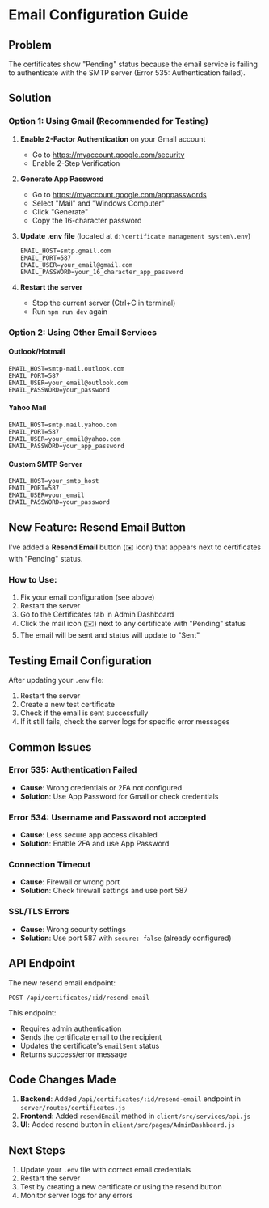 # Email Configuration Guide

## Problem
The certificates show "Pending" status because the email service is failing to authenticate with the SMTP server (Error 535: Authentication failed).

## Solution

### Option 1: Using Gmail (Recommended for Testing)

1. **Enable 2-Factor Authentication** on your Gmail account
   - Go to https://myaccount.google.com/security
   - Enable 2-Step Verification

2. **Generate App Password**
   - Go to https://myaccount.google.com/apppasswords
   - Select "Mail" and "Windows Computer"
   - Click "Generate"
   - Copy the 16-character password

3. **Update .env file** (located at `d:\certificate management system\.env`)
   ```env
   EMAIL_HOST=smtp.gmail.com
   EMAIL_PORT=587
   EMAIL_USER=your_email@gmail.com
   EMAIL_PASSWORD=your_16_character_app_password
   ```

4. **Restart the server**
   - Stop the current server (Ctrl+C in terminal)
   - Run `npm run dev` again

### Option 2: Using Other Email Services

#### Outlook/Hotmail
```env
EMAIL_HOST=smtp-mail.outlook.com
EMAIL_PORT=587
EMAIL_USER=your_email@outlook.com
EMAIL_PASSWORD=your_password
```

#### Yahoo Mail
```env
EMAIL_HOST=smtp.mail.yahoo.com
EMAIL_PORT=587
EMAIL_USER=your_email@yahoo.com
EMAIL_PASSWORD=your_app_password
```

#### Custom SMTP Server
```env
EMAIL_HOST=your_smtp_host
EMAIL_PORT=587
EMAIL_USER=your_email
EMAIL_PASSWORD=your_password
```

## New Feature: Resend Email Button

I've added a **Resend Email** button (✉️ icon) that appears next to certificates with "Pending" status. 

### How to Use:
1. Fix your email configuration (see above)
2. Restart the server
3. Go to the Certificates tab in Admin Dashboard
4. Click the mail icon (✉️) next to any certificate with "Pending" status
5. The email will be sent and status will update to "Sent"

## Testing Email Configuration

After updating your `.env` file:

1. Restart the server
2. Create a new test certificate
3. Check if the email is sent successfully
4. If it still fails, check the server logs for specific error messages

## Common Issues

### Error 535: Authentication Failed
- **Cause**: Wrong credentials or 2FA not configured
- **Solution**: Use App Password for Gmail or check credentials

### Error 534: Username and Password not accepted
- **Cause**: Less secure app access disabled
- **Solution**: Enable 2FA and use App Password

### Connection Timeout
- **Cause**: Firewall or wrong port
- **Solution**: Check firewall settings and use port 587

### SSL/TLS Errors
- **Cause**: Wrong security settings
- **Solution**: Use port 587 with `secure: false` (already configured)

## API Endpoint

The new resend email endpoint:
```
POST /api/certificates/:id/resend-email
```

This endpoint:
- Requires admin authentication
- Sends the certificate email to the recipient
- Updates the certificate's `emailSent` status
- Returns success/error message

## Code Changes Made

1. **Backend**: Added `/api/certificates/:id/resend-email` endpoint in `server/routes/certificates.js`
2. **Frontend**: Added `resendEmail` method in `client/src/services/api.js`
3. **UI**: Added resend button in `client/src/pages/AdminDashboard.js`

## Next Steps

1. Update your `.env` file with correct email credentials
2. Restart the server
3. Test by creating a new certificate or using the resend button
4. Monitor server logs for any errors
